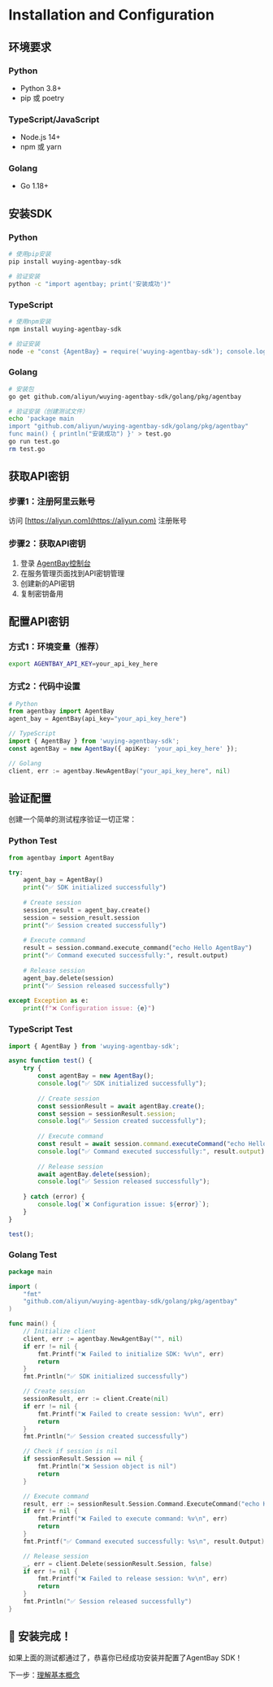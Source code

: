 # Installation and Configuration

## 环境要求

### Python
- Python 3.8+
- pip 或 poetry

### TypeScript/JavaScript
- Node.js 14+
- npm 或 yarn

### Golang
- Go 1.18+

## 安装SDK

### Python
```bash
# 使用pip安装
pip install wuying-agentbay-sdk

# 验证安装
python -c "import agentbay; print('安装成功')"
```

### TypeScript
```bash
# 使用npm安装
npm install wuying-agentbay-sdk

# 验证安装
node -e "const {AgentBay} = require('wuying-agentbay-sdk'); console.log('安装成功')"
```

### Golang
```bash
# 安装包
go get github.com/aliyun/wuying-agentbay-sdk/golang/pkg/agentbay

# 验证安装（创建测试文件）
echo 'package main
import "github.com/aliyun/wuying-agentbay-sdk/golang/pkg/agentbay"
func main() { println("安装成功") }' > test.go
go run test.go
rm test.go
```

## 获取API密钥

### 步骤1：注册阿里云账号
访问 [https://aliyun.com](https://aliyun.com) 注册账号

### 步骤2：获取API密钥
1. 登录 [AgentBay控制台](https://agentbay.console.aliyun.com/service-management)
2. 在服务管理页面找到API密钥管理
3. 创建新的API密钥
4. 复制密钥备用

## 配置API密钥

### 方式1：环境变量（推荐）
```bash
export AGENTBAY_API_KEY=your_api_key_here
```

### 方式2：代码中设置
```python
# Python
from agentbay import AgentBay
agent_bay = AgentBay(api_key="your_api_key_here")
```

```typescript
// TypeScript
import { AgentBay } from 'wuying-agentbay-sdk';
const agentBay = new AgentBay({ apiKey: 'your_api_key_here' });
```

```go
// Golang
client, err := agentbay.NewAgentBay("your_api_key_here", nil)
```

## 验证配置

创建一个简单的测试程序验证一切正常：

### Python Test
```python
from agentbay import AgentBay

try:
    agent_bay = AgentBay()
    print("✅ SDK initialized successfully")
    
    # Create session
    session_result = agent_bay.create()
    session = session_result.session
    print("✅ Session created successfully")
    
    # Execute command
    result = session.command.execute_command("echo Hello AgentBay")
    print("✅ Command executed successfully:", result.output)
    
    # Release session
    agent_bay.delete(session)
    print("✅ Session released successfully")
    
except Exception as e:
    print(f"❌ Configuration issue: {e}")
```

### TypeScript Test
```typescript
import { AgentBay } from 'wuying-agentbay-sdk';

async function test() {
    try {
        const agentBay = new AgentBay();
        console.log("✅ SDK initialized successfully");
        
        // Create session
        const sessionResult = await agentBay.create();
        const session = sessionResult.session;
        console.log("✅ Session created successfully");
        
        // Execute command
        const result = await session.command.executeCommand("echo Hello AgentBay");
        console.log("✅ Command executed successfully:", result.output);
        
        // Release session
        await agentBay.delete(session);
        console.log("✅ Session released successfully");
        
    } catch (error) {
        console.log(`❌ Configuration issue: ${error}`);
    }
}

test();
```

### Golang Test
```go
package main

import (
    "fmt"
    "github.com/aliyun/wuying-agentbay-sdk/golang/pkg/agentbay"
)

func main() {
    // Initialize client
    client, err := agentbay.NewAgentBay("", nil)
    if err != nil {
        fmt.Printf("❌ Failed to initialize SDK: %v\n", err)
        return
    }
    fmt.Println("✅ SDK initialized successfully")

    // Create session
    sessionResult, err := client.Create(nil)
    if err != nil {
        fmt.Printf("❌ Failed to create session: %v\n", err)
        return
    }
    fmt.Println("✅ Session created successfully")

    // Check if session is nil
    if sessionResult.Session == nil {
        fmt.Println("❌ Session object is nil")
        return
    }

    // Execute command
    result, err := sessionResult.Session.Command.ExecuteCommand("echo Hello AgentBay")
    if err != nil {
        fmt.Printf("❌ Failed to execute command: %v\n", err)
        return
    }
    fmt.Printf("✅ Command executed successfully: %s\n", result.Output)

    // Release session
    _, err = client.Delete(sessionResult.Session, false)
    if err != nil {
        fmt.Printf("❌ Failed to release session: %v\n", err)
        return
    }
    fmt.Println("✅ Session released successfully")
}
```

## 🎉 安装完成！

如果上面的测试都通过了，恭喜你已经成功安装并配置了AgentBay SDK！

下一步：[理解基本概念](basic-concepts.md) 